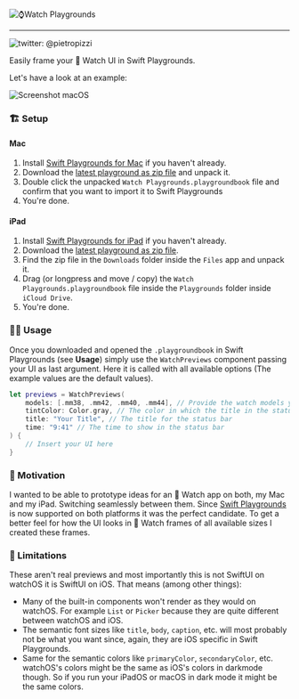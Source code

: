 ![⌚Watch Playgrounds](https://user-images.githubusercontent.com/410305/81161304-a8984900-8f8b-11ea-9650-c146be1492e9.png)

---

![twitter: @pietropizzi](https://img.shields.io/badge/twitter-%40pietropizzi-blue)

Easily frame your  Watch UI in Swift Playgrounds.

Let's have a look at an example:

![Screenshot macOS](https://user-images.githubusercontent.com/410305/81155315-19883280-8f85-11ea-801a-6d49b94a61e7.png)

### 🏗 Setup

#### Mac

1. Install [Swift Playgrounds for Mac](https://apps.apple.com/app/id1496833156) if you haven't already.
1. Download the [latest playground as zip file](https://github.com/pietropizzi/WatchPlaygrounds/blob/master/playground/Watch%20Playgrounds.playgroundbook.zip?raw=true) and unpack it.
1. Double click the unpacked `Watch Playgrounds.playgroundbook` file and confirm that you want to import it to Swift Playgrounds
1. You're done.

#### iPad

1. Install [Swift Playgrounds for iPad](https://apps.apple.com/app/id908519492) if you haven't already.
1. Download the [latest playground as zip file](https://github.com/pietropizzi/WatchPlaygrounds/blob/master/playground/Watch%20Playgrounds.playgroundbook.zip?raw=true).
1. Find the zip file in the `Downloads` folder inside the `Files` app and unpack it.
1. Drag (or longpress and move / copy) the `Watch Playgrounds.playgroundbook` file inside the `Playgrounds` folder inside `iCloud Drive`.
1. You're done.

### 👩‍💻 Usage

Once you downloaded and opened the `.playgroundbook` in Swift Playgrounds (see **Usage**) simply use the `WatchPreviews` component passing your UI as last argument. Here it is called with all available options (The example values are the default values).


```swift
let previews = WatchPreviews(
    models: [.mm38, .mm42, .mm40, .mm44], // Provide the watch models you want to see the previews for.
    tintColor: Color.gray, // The color in which the title in the status bar will be rendered
    title: "Your Title", // The title for the status bar
    time: "9:41" // The time to show in the status bar
) {
    // Insert your UI here
}
```

### 💖 Motivation

I wanted to be able to prototype ideas for an  Watch app on both, my Mac and my iPad. Switching seamlessly between them. Since [Swift Playgrounds](https://www.apple.com/swift/playgrounds/) is now supported on both platforms it was the perfect candidate. To get a better feel for how the UI looks in  Watch frames of all available sizes I created these frames.

### 🚧 Limitations

These aren't real previews and most importantly this is not SwiftUI on watchOS it is SwiftUI on iOS. That means (among other things):

* Many of the built-in components won't render as they would on watchOS. For example `List` or `Picker` because they are quite different between watchOS and iOS.
* The semantic font sizes like `title`, `body`, `caption`, etc. will most probably not be what you want since, again, they are iOS specific in Swift Playgrounds.
* Same for the semantic colors like `primaryColor`, `secondaryColor`, etc. watchOS's colors might be the same as iOS's colors in darkmode though. So if you run your iPadOS or macOS in dark mode it might be the same colors.
